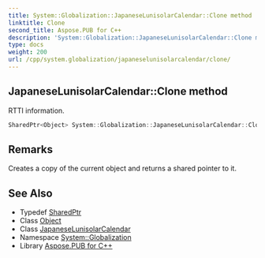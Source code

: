 ```yaml
---
title: System::Globalization::JapaneseLunisolarCalendar::Clone method
linktitle: Clone
second_title: Aspose.PUB for C++
description: 'System::Globalization::JapaneseLunisolarCalendar::Clone method. RTTI information in C++.'
type: docs
weight: 200
url: /cpp/system.globalization/japaneselunisolarcalendar/clone/
---
```

## JapaneseLunisolarCalendar::Clone method


RTTI information.

```cpp
SharedPtr<Object> System::Globalization::JapaneseLunisolarCalendar::Clone() override
```

## Remarks


Creates a copy of the current object and returns a shared pointer to it. 
## See Also

* Typedef [SharedPtr](../../../system/sharedptr/)
* Class [Object](../../../system/object/)
* Class [JapaneseLunisolarCalendar](../)
* Namespace [System::Globalization](../../)
* Library [Aspose.PUB for C++](../../../)

